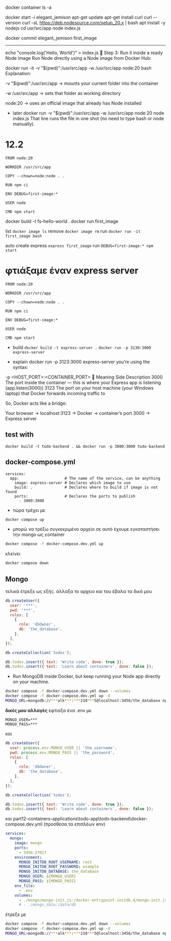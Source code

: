 docker container ls -a

docker start -i elegant_jemison
apt-get update
apt-get install curl
curl --version
curl -sL https://deb.nodesource.com/setup_20.x | bash
apt install -y nodejs
cd usr/src/app
node index.js

docker commit elegant_jemison first_image

---

echo "console.log('Hello, World')" > index.js
🏃 Step 3: Run it inside a ready Node image
Run Node directly using a Node image from Docker Hub:

docker run -it -v "$(pwd)":/usr/src/app -w /usr/src/app node:20 bash
Explanation:

-v "$(pwd)":/usr/src/app → mounts your current folder into the container

-w /usr/src/app → sets that folder as working directory

node:20 → uses an official image that already has Node installed

- later
docker run -v "$(pwd)":/usr/src/app -w /usr/src/app node:20 node index.js
That line runs the file in one shot (no need to type bash or node manually).

# 12.2

```
FROM node:20

WORKDIR /usr/src/app

COPY --chown=node:node . .

RUN npm ci

ENV DEBUG=first-image:*

USER node

CMD npm start
```

docker build -t fs-hello-world . 
docker run first_image

list
`docker image ls`
remove
`docker image rm`
run
`docker run -it first_image bash`

auto create express
`express first_image`
run
`DEBUG=first-image:* npm start`

# φτιάξαμε έναν express server
```
FROM node:20

WORKDIR /usr/src/app

COPY --chown=node:node . .

RUN npm ci

ENV DEBUG=first-image:*

USER node

CMD npm start
```
- build
`docker build -t express-server .`
`docker run -p 3130:3000 express-server`

- explain
docker run -p 3123:3000 express-server
you’re using the syntax:

-p <HOST_PORT>:<CONTAINER_PORT>
🧠 Meaning
Side	Description
3000	The port inside the container — this is where your Express app is listening (app.listen(3000))
3123	The port on your host machine (your Windows laptop) that Docker forwards incoming traffic to

So, Docker acts like a bridge:

Your browser → localhost:3123 → Docker → container’s port 3000 → Express server


## test with
`docker build -t todo-backend . && docker run -p 3000:3000 todo-backend`

## docker-compose.yml
```
services:
  app:                    # The name of the service, can be anything
    image: express-server # Declares which image to use
    build: .              # Declares where to build if image is not found
    ports:                # Declares the ports to publish
      - 3000:3000
```

- τώρα τρέχει με 
```bash
docker compose up
```
- μπορώ να τρέξω συγκεκριμένο αρχείο σε αυτό έχουμε εγκαταστήσει την mongo ως container
```bash
docker compose -f docker-compose.dev.yml up
```

κλείνει 
```bash
docker compose down
```

## Mongo
τελικά έτρεξε ως εξής. άλλαξα το αρχειο και του έβαλα τα δικά μου
```js
db.createUser({
  user: '***',
  pwd: '***',
  roles: [
    {
      role: 'dbOwner',
      db: 'the_database',
    },
  ],
});

db.createCollection('todos');

db.todos.insert({ text: 'Write code', done: true });
db.todos.insert({ text: 'Learn about containers', done: false });
```

- Run MongoDB inside Docker, but keep running your Node app directly on your machine.
```bash
docker compose -f docker-compose.dev.yml down --volumes
docker compose -f docker-compose.dev.yml up -d
MONGO_URL=mongodb://***alk***:***210***5@localhost:3456/the_database npm run dev
```

**δικές μου αλλαγές**
εφτιαξα ένα .env με
```
MONGO_USER=***
MONGO_PASS=***
```
και 
```js
db.createUser({
  user: process.env.MONGO_USER || 'the_username',
  pwd: process.env.MONGO_PASS || 'the_password',
  roles: [
    {
      role: 'dbOwner',
      db: 'the_database',
    },
  ],
});

db.createCollection('todos');

db.todos.insert({ text: 'Write code', done: true });
db.todos.insert({ text: 'Learn about containers', done: false });
```

και part12-containers-applications\todo-app\todo-backend\docker-compose.dev.yml
(προσθεσα τα επιπλέων env)
```yml
services:
  mongo:
    image: mongo
    ports:
      - 3456:27017
    environment:
      MONGO_INITDB_ROOT_USERNAME: root
      MONGO_INITDB_ROOT_PASSWORD: example
      MONGO_INITDB_DATABASE: the_database
      MONGO_USER: ${MONGO_USER}
      MONGO_PASS: ${MONGO_PASS}
    env_file:
      - .env
    volumes: 
      - ./mongo/mongo-init.js:/docker-entrypoint-initdb.d/mongo-init.js
      # - ./mongo_data:/data/db
```

έτρεξε με 
```bash
docker compose -f docker-compose.dev.yml down --volumes
docker compose -f docker-compose.dev.yml up -d
MONGO_URL=mongodb://***alk***:***210***5@localhost:3456/the_database npm run dev
```